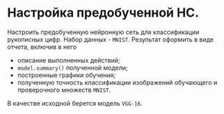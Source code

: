# Настройка предобученной НС.

Настроить предобученную нейронную сеть для классификации рукописных цифр. Набор данных - `MNIST`.
Результат оформить в виде отчета, включив в него
- описание выполненных действий;
- `model.summary()` полученной модели;
- построенные графики обучения;
- полученную точность классификации изображений обучающего и проверочного множеств `MNIST`.

В качестве исходной берется модель `VGG-16`.